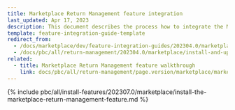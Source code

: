 ```yaml
---
title: Marketplace Return Management feature integration
last_updated: Apr 17, 2023
description: This document describes the process how to integrate the Marketplace Return Management feature into a Spryker project.
template: feature-integration-guide-template
redirect_from:
  - /docs/marketplace/dev/feature-integration-guides/202304.0/marketplace-return-management-feature-integration.html
  - /docs/pbc/all/return-management/202304.0/marketplace/install-and-upgrade/install-the-marketplace-return-management-feature.html
related:
  - title: Marketplace Return Management feature walkthrough
    link: docs/pbc/all/return-management/page.version/marketplace/marketplace-return-management-feature-overview.html
---
```


{% include pbc/all/install-features/202307.0/marketplace/install-the-marketplace-return-management-feature.md %} <!-- To edit, see /_includes/pbc/all/install-features/202307.0/marketplace/install-the-marketplace-return-management-feature.md -->

